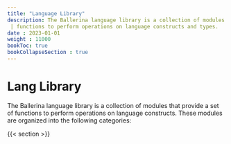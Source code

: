 ```yaml
---
title: "Language Library"
description: The Ballerina language library is a collection of modules that provide a set of
 | functions to perform operations on language constructs and types.
date : 2023-01-01
weight : 11000
bookToc: true
bookCollapseSection : true
---
```


# Lang Library

The Ballerina language library is a collection of modules that provide a set of functions to perform
operations on language constructs. These modules are organized into the following categories:

{{< section >}}

